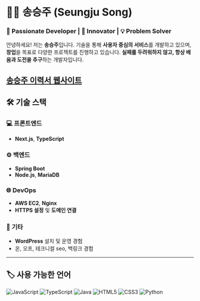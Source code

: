 
# 👨‍💻 송승주 (Seungju Song)

### 🌟 Passionate Developer | 🚀 Innovator | 💡 Problem Solver

안녕하세요! 저는 **송승주**입니다. 기술을 통해 **사용자 중심의 서비스**를 개발하고 있으며, **창업**을 목표로 다양한 프로젝트를 진행하고 있습니다. **실패를 두려워하지 않고, 항상 배움과 도전을 추구**하는 개발자입니다.

[송승주 이력서 웹사이트](https://resume.songseungju.dev/)
-----------

## 🛠️ 기술 스택

### 💻 **프론트엔드**
- **Next.js**, **TypeScript**

### ⚙️ **백엔드**
- **Spring Boot**
- **Node.js**, **MariaDB**

### 🌐 **DevOps**
- **AWS EC2**, **Nginx**
- **HTTPS 설정** 및 **도메인 연결**

### 📝 **기타**
- **WordPress** 설치 및 운영 경험
- 온, 오프, 테크니컬 seo, 백링크 경험

---

## 🏷️ 사용 가능한 언어
![JavaScript](https://img.shields.io/badge/JavaScript-000000?style=for-the-badge&logo=javascript)
![TypeScript](https://img.shields.io/badge/TypeScript-3178C6?style=for-the-badge&logo=typescript)
![Java](https://img.shields.io/badge/Java-007396?style=for-the-badge&logo=java)
![HTML5](https://img.shields.io/badge/HTML5-E34F26?style=for-the-badge&logo=html5)
![CSS3](https://img.shields.io/badge/CSS3-1572B6?style=for-the-badge&logo=css3)
![Python](https://img.shields.io/badge/Python-3776AB?style=for-the-badge&logo=python)
